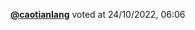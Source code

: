  <a href=https://github.com/caotianlang><strong>@caotianlang</strong></a>  voted  at 24/10/2022, 06:06 
